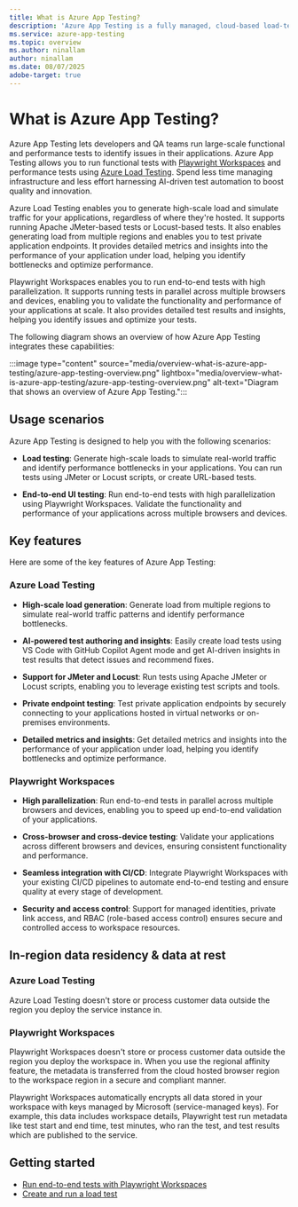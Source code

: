```yaml
---
title: What is Azure App Testing?
description: 'Azure App Testing is a fully managed, cloud-based load-testing service for generating high-scale loads and identifying performance bottlenecks. Quickly create a URL-based load test, or upload a JMeter or Locust test script.'
ms.service: azure-app-testing
ms.topic: overview
ms.author: ninallam
author: ninallam
ms.date: 08/07/2025
adobe-target: true
---
```


# What is Azure App Testing?

Azure App Testing lets developers and QA teams run large-scale functional and performance tests to identify issues in their applications. Azure App Testing allows you to run functional tests with [Playwright Workspaces](playwright-workspaces\overview-what-is-microsoft-playwright-workspaces.md) and performance tests using [Azure Load Testing](load-testing\overview-what-is-azure-load-testing.md). Spend less time managing infrastructure and less effort harnessing AI-driven test automation to boost quality and innovation.

Azure Load Testing enables you to generate high-scale load and simulate traffic for your applications, regardless of where they're hosted. It supports running Apache JMeter-based tests or Locust-based tests. It also enables generating load from multiple regions and enables you to test private application endpoints. It provides detailed metrics and insights into the performance of your application under load, helping you identify bottlenecks and optimize performance.

Playwright Workspaces enables you to run end-to-end tests with high parallelization. It supports running tests in parallel across multiple browsers and devices, enabling you to validate the functionality and performance of your applications at scale. It also provides detailed test results and insights, helping you identify issues and optimize your tests.

The following diagram shows an overview of how Azure App Testing integrates these capabilities:

:::image type="content" source="media/overview-what-is-azure-app-testing/azure-app-testing-overview.png" lightbox="media/overview-what-is-azure-app-testing/azure-app-testing-overview.png" alt-text="Diagram that shows an overview of Azure App Testing.":::

## Usage scenarios

Azure App Testing is designed to help you with the following scenarios:

- **Load testing**: Generate high-scale loads to simulate real-world traffic and identify performance bottlenecks in your applications. You can run tests using JMeter or Locust scripts, or create URL-based tests.

- **End-to-end UI testing**: Run end-to-end tests with high parallelization using Playwright Workspaces. Validate the functionality and performance of your applications across multiple browsers and devices.

## Key features

Here are some of the key features of Azure App Testing:

### Azure Load Testing

- **High-scale load generation**: Generate load from multiple regions to simulate real-world traffic patterns and identify performance bottlenecks.

- **AI-powered test authoring and insights**: Easily create load tests using VS Code with GitHub Copilot Agent mode and get AI-driven insights in test results that detect issues and recommend fixes.

- **Support for JMeter and Locust**: Run tests using Apache JMeter or Locust scripts, enabling you to leverage existing test scripts and tools.

- **Private endpoint testing**: Test private application endpoints by securely connecting to your applications hosted in virtual networks or on-premises environments.

- **Detailed metrics and insights**: Get detailed metrics and insights into the performance of your application under load, helping you identify bottlenecks and optimize performance.

### Playwright Workspaces

- **High parallelization**: Run end-to-end tests in parallel across multiple browsers and devices, enabling you to speed up end-to-end validation of your applications.


- **Cross-browser and cross-device testing**: Validate your applications across different browsers and devices, ensuring consistent functionality and performance.

- **Seamless integration with CI/CD**: Integrate Playwright Workspaces with your existing CI/CD pipelines to automate end-to-end testing and ensure quality at every stage of development.

- **Security and access control**: Support for managed identities, private link access, and RBAC (role-based access control) ensures secure and controlled access to workspace resources.

## In-region data residency & data at rest

### Azure Load Testing

Azure Load Testing doesn't store or process customer data outside the region you deploy the service instance in.

### Playwright Workspaces

Playwright Workspaces doesn't store or process customer data outside the region you deploy the workspace in. When you use the regional affinity feature, the metadata is transferred from the cloud hosted browser region to the workspace region in a secure and compliant manner.

Playwright Workspaces automatically encrypts all data stored in your workspace with keys managed by Microsoft (service-managed keys). For example, this data includes workspace details, Playwright test run metadata like test start and end time, test minutes, who ran the test, and test results which are published to the service.

## Getting started

- [Run end-to-end tests with Playwright Workspaces](playwright-workspaces\quickstart-run-end-to-end-tests.md)
- [Create and run a load test](load-testing\quickstart-create-and-run-load-test.md)
